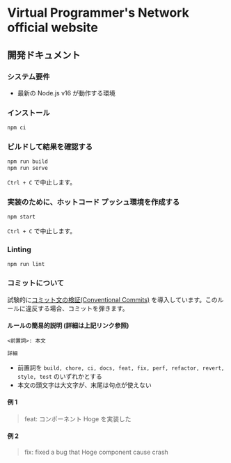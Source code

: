 # Virtual Programmer's Network official website

## 開発ドキュメント

### システム要件

- 最新の Node.js v16 が動作する環境

### インストール

```sh
npm ci
```

### ビルドして結果を確認する

```sh
npm run build
npm run serve
```

`Ctrl + C` で中止します。

### 実装のために、ホットコード プッシュ環境を作成する

```sh
npm start
```

`Ctrl + C` で中止します。

### Linting

```sh
npm run lint
```

### コミットについて

試験的に[コミット文の検証(Conventional Commits)](https://www.conventionalcommits.org/ja/v1.0.0/)
を導入しています。このルールに違反する場合、コミットを弾きます。

#### ルールの簡易的説明 (詳細は上記リンク参照)

```txt
<前置詞>: 本文

詳細
```

- 前置詞を `build, chore, ci, docs, feat, fix, perf, refactor, revert, style, test` のいずれかとする
- 本文の頭文字は大文字が、末尾は句点が使えない

#### 例 1

> feat: コンポーネント Hoge を実装した

#### 例 2

> fix: fixed a bug that Hoge component cause crash
